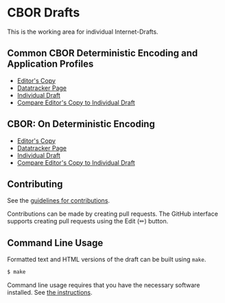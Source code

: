 # CBOR Drafts

This is the working area for individual Internet-Drafts.

## Common CBOR Deterministic Encoding and Application Profiles

* [Editor's Copy](https://cabo.github.io/det/#go.draft-bormann-cbor-dcbor.html)
* [Datatracker Page](https://datatracker.ietf.org/doc/draft-bormann-cbor-dcbor)
* [Individual Draft](https://datatracker.ietf.org/doc/html/draft-bormann-cbor-dcbor)
* [Compare Editor's Copy to Individual Draft](https://cabo.github.io/det/#go.draft-bormann-cbor-dcbor.diff)

## CBOR: On Deterministic Encoding

* [Editor's Copy](https://cabo.github.io/det/#go.draft-bormann-cbor-det.html)
* [Datatracker Page](https://datatracker.ietf.org/doc/draft-bormann-cbor-det)
* [Individual Draft](https://datatracker.ietf.org/doc/html/draft-bormann-cbor-det)
* [Compare Editor's Copy to Individual Draft](https://cabo.github.io/det/#go.draft-bormann-cbor-det.diff)


## Contributing

See the
[guidelines for contributions](https://github.com/cabo/det/blob/main/CONTRIBUTING.md).

Contributions can be made by creating pull requests.
The GitHub interface supports creating pull requests using the Edit (✏) button.


## Command Line Usage

Formatted text and HTML versions of the draft can be built using `make`.

```sh
$ make
```

Command line usage requires that you have the necessary software installed.  See
[the instructions](https://github.com/martinthomson/i-d-template/blob/main/doc/SETUP.md).

